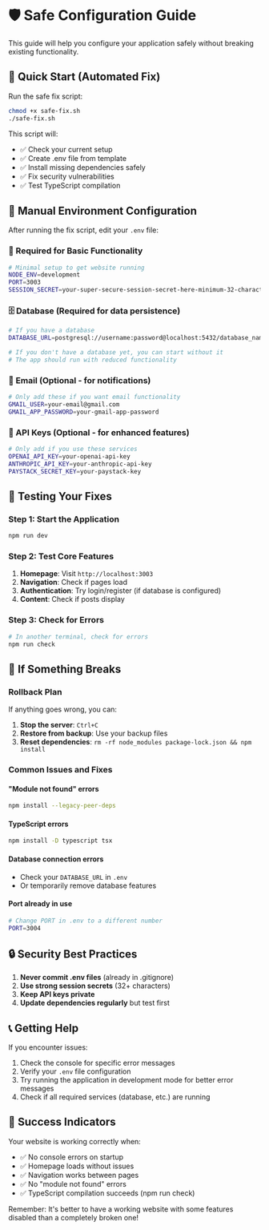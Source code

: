# 🛡️ Safe Configuration Guide

This guide will help you configure your application safely without breaking existing functionality.

## 🚀 Quick Start (Automated Fix)

Run the safe fix script:
```bash
chmod +x safe-fix.sh
./safe-fix.sh
```

This script will:
- ✅ Check your current setup
- ✅ Create .env file from template
- ✅ Install missing dependencies safely
- ✅ Fix security vulnerabilities
- ✅ Test TypeScript compilation

## 📝 Manual Environment Configuration

After running the fix script, edit your `.env` file:

### 🔑 Required for Basic Functionality
```bash
# Minimal setup to get website running
NODE_ENV=development
PORT=3003
SESSION_SECRET=your-super-secure-session-secret-here-minimum-32-characters
```

### 🗄️ Database (Required for data persistence)
```bash
# If you have a database
DATABASE_URL=postgresql://username:password@localhost:5432/database_name

# If you don't have a database yet, you can start without it
# The app should run with reduced functionality
```

### 📧 Email (Optional - for notifications)
```bash
# Only add these if you want email functionality
GMAIL_USER=your-email@gmail.com
GMAIL_APP_PASSWORD=your-gmail-app-password
```

### 🔐 API Keys (Optional - for enhanced features)
```bash
# Only add if you use these services
OPENAI_API_KEY=your-openai-api-key
ANTHROPIC_API_KEY=your-anthropic-api-key
PAYSTACK_SECRET_KEY=your-paystack-key
```

## 🧪 Testing Your Fixes

### Step 1: Start the Application
```bash
npm run dev
```

### Step 2: Test Core Features
1. **Homepage**: Visit `http://localhost:3003`
2. **Navigation**: Check if pages load
3. **Authentication**: Try login/register (if database is configured)
4. **Content**: Check if posts display

### Step 3: Check for Errors
```bash
# In another terminal, check for errors
npm run check
```

## 🚨 If Something Breaks

### Rollback Plan
If anything goes wrong, you can:

1. **Stop the server**: `Ctrl+C`
2. **Restore from backup**: Use your backup files
3. **Reset dependencies**: `rm -rf node_modules package-lock.json && npm install`

### Common Issues and Fixes

#### "Module not found" errors
```bash
npm install --legacy-peer-deps
```

#### TypeScript errors
```bash
npm install -D typescript tsx
```

#### Database connection errors
- Check your `DATABASE_URL` in `.env`
- Or temporarily remove database features

#### Port already in use
```bash
# Change PORT in .env to a different number
PORT=3004
```

## 🔒 Security Best Practices

1. **Never commit .env files** (already in .gitignore)
2. **Use strong session secrets** (32+ characters)
3. **Keep API keys private**
4. **Update dependencies regularly** but test first

## 📞 Getting Help

If you encounter issues:
1. Check the console for specific error messages
2. Verify your `.env` file configuration
3. Try running the application in development mode for better error messages
4. Check if all required services (database, etc.) are running

## 🎯 Success Indicators

Your website is working correctly when:
- ✅ No console errors on startup
- ✅ Homepage loads without issues
- ✅ Navigation works between pages
- ✅ No "module not found" errors
- ✅ TypeScript compilation succeeds (npm run check)

Remember: It's better to have a working website with some features disabled than a completely broken one!